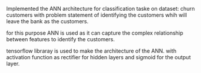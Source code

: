 Implemented the ANN architecture for classification taske on dataset: churn customers with problem statement of identifying the customers 
whih will leave the bank as the customers.

for this purpose ANN is used as it can capture the complex relationship between features to identify the customers.

tensorflow libraray is used to make the architecture of the ANN.
with activation function as rectifier for hidden layers and sigmoid for the output layer. 

